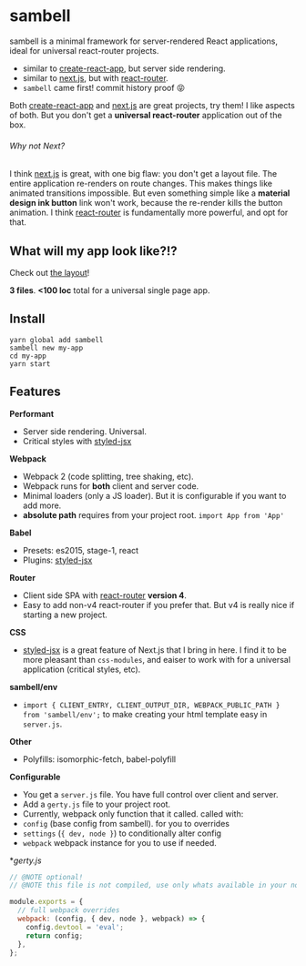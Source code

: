 # sambell
sambell is a minimal framework for server-rendered React applications, ideal for universal react-router projects.

- similar to [create-react-app](https://github.com/facebookincubator/create-react-app), but server side rendering.
- similar to [next.js](https://github.com/zeit/next.js), but with [react-router](https://github.com/ReactTraining/react-router).
- `sambell` came first! commit history proof :stuck_out_tongue_closed_eyes:

Both [create-react-app](https://github.com/facebookincubator/create-react-app) and [next.js](https://github.com/zeit/next.js) are great projects, try them! I like aspects of both. But you don't get a **universal react-router** application out of the box.

###### Why not Next?

I think [next.js](https://github.com/zeit/next.js) is great, with one big flaw: you don't get a layout file. The entire application re-renders on route changes. This makes things like animated transitions impossible. But even something simple like a **material design ink button** link won't work, because the re-render kills the button animation. I think [react-router](https://github.com/ReactTraining/react-router) is fundamentally more powerful, and opt for that.

## What will my app look like?!?

Check out [the layout](layout)!

**3 files**. **<100 loc** total for a universal single page app.

## Install

```
yarn global add sambell
sambell new my-app
cd my-app
yarn start
```

## Features

**Performant**

- Server side rendering. Universal.
- Critical styles with [styled-jsx](https://github.com/zeit/styled-jsx)

**Webpack**

- Webpack 2 (code splitting, tree shaking, etc).
- Webpack runs for **both** client and server code.
- Minimal loaders (only a JS loader). But it is configurable if you want to add more.
- **absolute path** requires from your project root. `import App from 'App'`

**Babel**

- Presets: es2015, stage-1, react
- Plugins: [styled-jsx](https://github.com/zeit/styled-jsx)

**Router**

- Client side SPA with [react-router](https://github.com/ReactTraining/react-router) **version 4**.
- Easy to add non-v4 react-router if you prefer that. But v4 is really nice if starting a new project.

**CSS**

- [styled-jsx](https://github.com/zeit/styled-jsx) is a great feature of Next.js that I bring in here. I find it to be more pleasant than `css-modules`, and eaiser to work with for a universal application (critical styles, etc).

**sambell/env**

- `import { CLIENT_ENTRY, CLIENT_OUTPUT_DIR, WEBPACK_PUBLIC_PATH } from 'sambell/env';` to make creating your html template easy in `server.js`.

**Other**

- Polyfills: isomorphic-fetch, babel-polyfill

**Configurable**

- You get a `server.js` file. You have full control over client and server.
- Add a `gerty.js` file to your project root.
- Currently, webpack only function that it called. called with:
 - `config` (base config from sambell). for you to overrides
 - `settings` (`{ dev, node }`) to conditionally alter config
 - `webpack` webpack instance for you to use if needed.

\**gerty.js*

```javascript
// @NOTE optional!
// @NOTE this file is not compiled, use only whats available in your node version!

module.exports = {
  // full webpack overrides
  webpack: (config, { dev, node }, webpack) => {
    config.devtool = 'eval';
    return config;
  },
};
```
